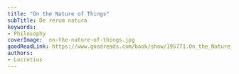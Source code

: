 ```yaml
---
title: "On the Nature of Things"
subTitle: De rerum natura
keywords:
- Philosophy
coverImage:  on-the-nature-of-things.jpg
goodReadLink: https://www.goodreads.com/book/show/195771.On_the_Nature_of_Things
authors:
- Lucretius
---
```

